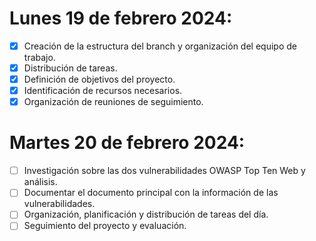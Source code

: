 # Lunes 19 de febrero 2024:

- [X] Creación de la estructura del branch y organización del equipo de trabajo.
- [X] Distribución de tareas.
- [X] Definición de objetivos del proyecto.
- [X] Identificación de recursos necesarios.
- [X] Organización de reuniones de seguimiento.

# Martes 20 de febrero 2024:

- [ ] Investigación sobre las dos vulnerabilidades OWASP Top Ten Web y análisis.
- [ ] Documentar el documento principal con la información de las vulnerabilidades.
- [ ] Organización, planificación y distribución de tareas del día.
- [ ] Seguimiento del proyecto y evaluación.
